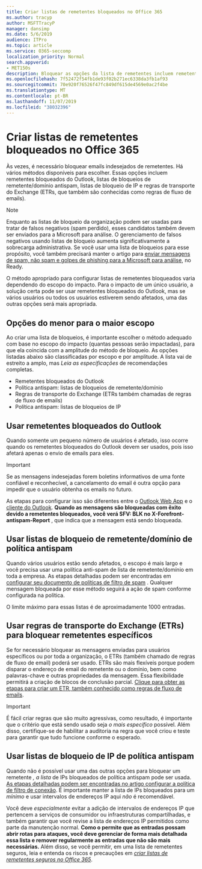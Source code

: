 ```yaml
---
title: Criar listas de remetentes bloqueados no Office 365
ms.author: tracyp
author: MSFTTracyP
manager: dansimp
ms.date: 5/6/2019
audience: ITPro
ms.topic: article
ms.service: O365-seccomp
localization_priority: Normal
search.appverid:
- MET150s
description: Bloquear as opções da lista de remetentes incluem remetentes bloqueados do Outlook, listas de bloqueios de remetente/domínio antispam, listas de bloqueio de IP e regras de transporte do Exchange (ETRs) também chamadas de fluxo de emails.
ms.openlocfilehash: 7f52472f54fb1de93f02b271ec6338da3fb1af93
ms.sourcegitcommit: 70e920f76526f47fc849df615de4569e0ac2f4be
ms.translationtype: MT
ms.contentlocale: pt-BR
ms.lasthandoff: 11/07/2019
ms.locfileid: "38032396"
---
```

# <a name="create-block-sender-lists-in-office-365"></a>Criar listas de remetentes bloqueados no Office 365

Às vezes, é necessário bloquear emails indesejados de remetentes. Há vários métodos disponíveis para escolher. Essas opções incluem remetentes bloqueados do Outlook, listas de bloqueios de remetente/domínio antispam, listas de bloqueio de IP e regras de transporte do Exchange (ETRs, que também são conhecidas como regras de fluxo de emails).

> [!NOTE]
> Enquanto as listas de bloqueio da organização podem ser usadas para tratar de falsos negativos (spam perdido), esses candidatos também devem ser enviados para a Microsoft para análise. O gerenciamento de falsos negativos usando listas de bloqueio aumenta significativamente a sobrecarga administrativa. Se você usar uma lista de bloqueios para esse propósito, você também precisará manter o artigo para [enviar mensagens de spam, não spam e golpes de phishing para a Microsoft para análise](https://docs.microsoft.com/office365/SecurityCompliance/submit-spam-non-spam-and-phishing-scam-messages-to-microsoft-for-analysis), no Ready.

O método apropriado para configurar listas de remetentes bloqueados varia dependendo do escopo do impacto. Para o impacto de um único usuário, a solução certa pode ser usar remetentes bloqueados do Outlook, mas se vários usuários ou todos os usuários estiverem sendo afetados, uma das outras opções será mais apropriada.

## <a name="options-from-least-to-broadest-scope"></a>Opções do menor para o maior escopo

Ao criar uma lista de bloqueios, é importante escolher o método adequado com base no escopo do impacto (quantas pessoas serão impactadas), para que ela coincida com a amplitude do método de bloqueio. As opções listadas abaixo são classificadas por escopo e por amplitude. A lista vai de estreito a amplo, mas *Leia as especificações* de recomendações completas.

- Remetentes bloqueados do Outlook
- Política antispam: listas de bloqueios de remetente/domínio
- Regras de transporte do Exchange (ETRs também chamadas de regras de fluxo de emails)
- Política antispam: listas de bloqueios de IP

## <a name="use-outlook-blocked-senders"></a>Usar remetentes bloqueados do Outlook

Quando somente um pequeno número de usuários é afetado, isso ocorre quando os remetentes bloqueados do Outlook devem ser usados, pois isso afetará apenas o envio de emails para eles.

> [!IMPORTANT]
> Se as mensagens indesejadas forem boletins informativos de uma fonte confiável e reconhecível, a cancelamento do email é outra opção para impedir que o usuário obtenha os emails no futuro.

As etapas para configurar isso são diferentes entre o [Outlook Web App](https://support.office.com/article/block-or-allow-junk-email-settings-48c9f6f7-2309-4f95-9a4d-de987e880e46) e o [cliente do Outlook](https://support.office.com/article/overview-of-the-junk-email-filter-5ae3ea8e-cf41-4fa0-b02a-3b96e21de089). **Quando as mensagens são bloqueadas com êxito devido a remetentes bloqueados, você verá SFV: BLK no X-Forefront-antispam-Report** , que indica que a mensagem está sendo bloqueada.

## <a name="use-anti-spam-policy-senderdomain-block-lists"></a>Usar listas de bloqueio de remetente/domínio de política antispam

Quando vários usuários estão sendo afetados, o escopo é mais largo e você precisa usar uma política anti-spam de lista de remetente/domínio em toda a empresa. As etapas detalhadas podem ser encontradas em [configurar seu documento de políticas de filtro de spam](https://docs.microsoft.com/office365/securitycompliance/configure-your-spam-filter-policies) . Qualquer mensagem bloqueada por esse método seguirá a ação de spam conforme configurada na política.

O limite máximo para essas listas é de aproximadamente 1000 entradas.

## <a name="use-exchange-transport-rules-etrs-to-block-specific-senders"></a>Usar regras de transporte do Exchange (ETRs) para bloquear remetentes específicos

Se for necessário bloquear as mensagens enviadas para usuários específicos ou por toda a organização, o ETRs (também chamado de regras de fluxo de email) poderá ser usado. ETRs são mais flexíveis porque podem disparar o endereço de email do remetente ou o domínio, bem como palavras-chave e outras propriedades da mensagem. Essa flexibilidade permitirá a criação de blocos de conclusão parcial. [Clique para obter as etapas para criar um ETR, também conhecido como regras de fluxo de emails](https://docs.microsoft.com/office365/SecurityCompliance/use-mail-flow-rules-to-set-the-spam-confidence-level-scl-in-messages).

> [!IMPORTANT]
> É fácil criar regras que são muito agressivas, como resultado, é importante que o critério que está sendo usado seja *o mais específico* possível. Além disso, certifique-se de habilitar a auditoria na regra que você criou e teste para garantir que tudo funcione conforme o esperado.

## <a name="use-anti-spam-policy-ip-block-lists"></a>Usar listas de bloqueio de IP de política antispam

Quando não é possível usar uma das outras opções para bloquear um remetente *, a lista* de IPs bloqueados de política antispam pode ser usada. [As etapas detalhadas podem ser encontradas no artigo configurar a política de filtro de conexão](https://docs.microsoft.com/office365/securitycompliance/configure-the-connection-filter-policy). É importante manter a lista de IPs bloqueados para um *mínimo* e usar intervalos de endereços IP aqui *não* é recomendável.

Você deve *especialmente* evitar a adição de intervalos de endereços IP que pertencem a serviços de consumidor ou infraestruturas compartilhadas, e também garantir que você revise a lista de endereços IP permitidos como parte da manutenção normal. **Como o permite que as entradas possam abrir rotas para ataques, você deve gerenciar de forma mais detalhada essa lista e remover regularmente as entradas que não são mais necessárias.** Além disso, se você permitir, em uma lista de remetentes seguros, leia e entenda os riscos e precauções em *[criar listas de remetentes seguros no Office 365](create-safe-sender-lists-in-office-365.md)*.
